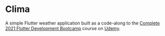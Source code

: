 # Clima

A simple Flutter weather application built as a code-along to the [Complete 2021 Flutter Development Bootcamp](https://www.udemy.com/course/flutter-bootcamp-with-dart/) course on [Udemy](https://www.udemy.com/).
